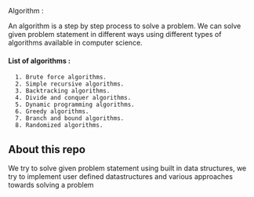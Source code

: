 <snippet>
  <content><![CDATA[
## Data Structure :
  Data structure is a particular way of organizing data in a computer so that it can be used effectively.
  Python has four basic inbuilt data structures namely Lists, Dictionary, Tuple and Set.
  These datastructures almost cover 80% of the our real world data structures.
  We can define our own data structures in python if we are some what familer with OOPS
  #### User-Defined Data Structures
      1. Stack
      2. Queue
      3. Trees
      4. Linked Lists
      5. Graphs
      6. HashMaps
  
## Algorithm :
   An algorithm is a step by step process to solve a problem.
   We can solve given problem statement in different ways using different types of algorithms available in computer science.
   #### List of algorithms :
      1. Brute force algorithms.
      2. Simple recursive algorithms.
      3. Backtracking algorithms.
      4. Divide and conquer algorithms.
      5. Dynamic programming algorithms.
      6. Greedy algorithms.
      7. Branch and bound algorithms.
      8. Randomized algorithms.
## About this repo
We try to solve given problem statement using built in data structures, we try to implement user defined datastructures and various approaches towards solving a problem
</content>
  <tabTrigger></tabTrigger>
</snippet>
